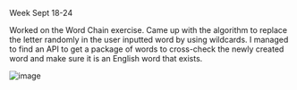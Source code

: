 Week Sept 18-24

Worked on the Word Chain exercise. 
Came up with the algorithm to replace the letter randomly in the user inputted word by using wildcards. 
I managed to find an API to get a package of words to cross-check the newly created word and make sure it is an English word that exists.

![image](https://github.com/COSC-499-W2023/year-long-project-team-18/assets/45404470/e6c2902e-2ccb-418f-af02-bc7aa2b3474d)
